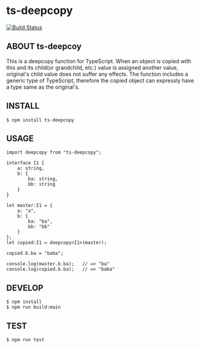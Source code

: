 # ts-deepcopy

[![Build Status](https://travis-ci.org/ykdr2017/ts-deepcopy.svg?branch=master)](https://travis-ci.org/ykdr2017/ts-deepcopy)

## ABOUT ts-deepcoy

This is a deepcopy function for TypeScript. When an object is copied with this and its child(or grandchild, etc.) value is assigned another value, original's child value does not suffer any effects.
The function includes a generic type of TypeScript, therefore the copied object can expressly have a type same as the original's.

## INSTALL

```
$ npm install ts-deepcopy
```

## USAGE

```
import deepcopy from "ts-deepcopy";

interface I1 {
    a: string,
    b: {
        ba: string,
        bb: string
    }
}

let master:I1 = {
    a: "a",
    b: {
        ba: "ba",
        bb: "bb"
    }
};
let copied:I1 = deepcopy<I1>(master);

copied.b.ba = "baba";

console.log(master.b.ba);   // => "ba"
console.log(copied.b.ba);   // => "baba"
```

## DEVELOP

```
$ npm install
$ npm run build:main
```

## TEST

```
$ npm run test
```
